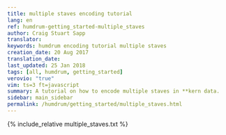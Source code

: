 ```yaml
---
title: multiple staves encoding tutorial
lang: en
ref: humdrum-getting_started-multiple_staves
author: Craig Stuart Sapp
translator: 
keywords: humdrum encoding tutorial multiple staves
creation_date: 20 Aug 2017
translation_date: 
last_updated: 25 Jan 2018
tags: [all, humdrum, getting_started]
verovio: "true"
vim: ts=3 ft=javascript
summary: A tutorial on how to encode multiple staves in **kern data.
sidebar: main_sidebar
permalink: /humdrum/getting_started/multiple_staves.html
---
```


{% include_relative multiple_staves.txt %}

